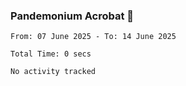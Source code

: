 ### Pandemonium Acrobat 🤸

<!--START_SECTION:waka-->

```all_time
From: 07 June 2025 - To: 14 June 2025

Total Time: 0 secs

No activity tracked
```

<!--END_SECTION:waka-->
